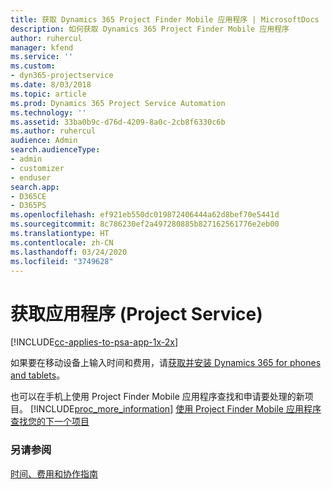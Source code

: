 ```yaml
---
title: 获取 Dynamics 365 Project Finder Mobile 应用程序 | MicrosoftDocs
description: 如何获取 Dynamics 365 Project Finder Mobile 应用程序
author: ruhercul
manager: kfend
ms.service: ''
ms.custom:
- dyn365-projectservice
ms.date: 8/03/2018
ms.topic: article
ms.prod: Dynamics 365 Project Service Automation
ms.technology: ''
ms.assetid: 33ba0b9c-d76d-4209-8a0c-2cb8f6330c6b
ms.author: ruhercul
audience: Admin
search.audienceType:
- admin
- customizer
- enduser
search.app:
- D365CE
- D365PS
ms.openlocfilehash: ef921eb550dc019872406444a62d8bef70e5441d
ms.sourcegitcommit: 8c786230ef2a497280885b827162561776e2eb00
ms.translationtype: HT
ms.contentlocale: zh-CN
ms.lasthandoff: 03/24/2020
ms.locfileid: "3749628"
---
```

# <a name="get-the-apps-project-service"></a>获取应用程序 (Project Service)

[!INCLUDE[cc-applies-to-psa-app-1x-2x](../includes/cc-applies-to-psa-app-1x-2x.md)]

如果要在移动设备上输入时间和费用，请[获取并安装 Dynamics 365 for phones and tablets](../mobile-app/dynamics-365-phones-tablets-users-guide.md)。  
  
 也可以在手机上使用 Project Finder Mobile 应用程序查找和申请要处理的新项目。 [!INCLUDE[proc_more_information](../includes/proc-more-information.md)] [使用 Project Finder Mobile 应用程序查找您的下一个项目](../project-service/find-next-project-finder-mobile-app.md) 
  
### <a name="see-also"></a>另请参阅  
 [时间、费用和协作指南](../project-service/time-expense-collaboration-guide.md)
